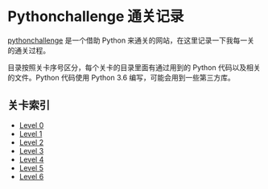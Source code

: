 # Pythonchallenge 通关记录

[pythonchallenge](http://www.pythonchallenge.com/) 是一个借助 Python 来通关的网站，在这里记录一下我每一关的通关过程。

目录按照关卡序号区分，每个关卡的目录里面有通过用到的 Python 代码以及相关的文件。Python 代码使用 Python 3.6 编写，可能会用到一些第三方库。

## 关卡索引


* [Level 0](https://github.com/HankChow/pythonchallenge/tree/master/Level0)
* [Level 1](https://github.com/HankChow/pythonchallenge/tree/master/Level1)
* [Level 2](https://github.com/HankChow/pythonchallenge/tree/master/Level2)
* [Level 3](https://github.com/HankChow/pythonchallenge/tree/master/Level3)
* [Level 4](https://github.com/HankChow/pythonchallenge/tree/master/Level4)
* [Level 5](https://github.com/HankChow/pythonchallenge/tree/master/Level5)
* [Level 6](https://github.com/HankChow/pythonchallenge/tree/master/Level6)

